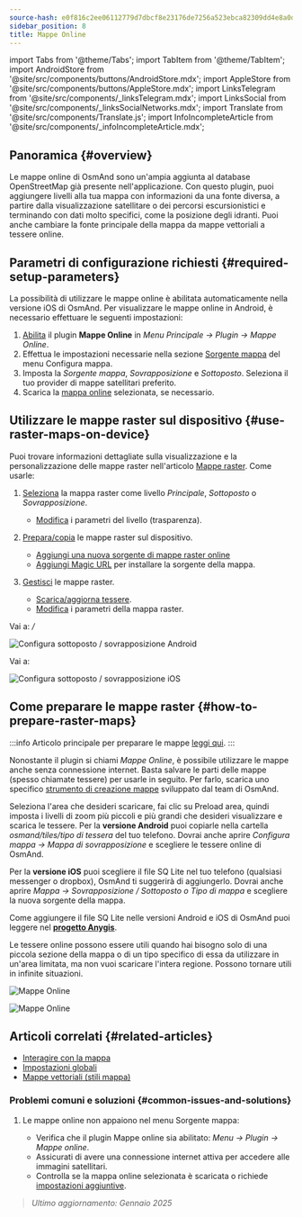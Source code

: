 ```yaml
---
source-hash: e0f816c2ee06112779d7dbcf8e23176de7256a523ebca82309dd4e8a0dd894d4
sidebar_position: 8
title: Mappe Online
---
```

import Tabs from '@theme/Tabs';
import TabItem from '@theme/TabItem';
import AndroidStore from '@site/src/components/buttons/AndroidStore.mdx';
import AppleStore from '@site/src/components/buttons/AppleStore.mdx';
import LinksTelegram from '@site/src/components/_linksTelegram.mdx';
import LinksSocial from '@site/src/components/_linksSocialNetworks.mdx';
import Translate from '@site/src/components/Translate.js';
import InfoIncompleteArticle from '@site/src/components/_infoIncompleteArticle.mdx';



## Panoramica {#overview}

Le mappe online di OsmAnd sono un'ampia aggiunta al database OpenStreetMap già presente nell'applicazione. Con questo plugin, puoi aggiungere livelli alla tua mappa con informazioni da una fonte diversa, a partire dalla visualizzazione satellitare o dei percorsi escursionistici e terminando con dati molto specifici, come la posizione degli idranti. Puoi anche cambiare la fonte principale della mappa da mappe vettoriali a tessere online.


## Parametri di configurazione richiesti {#required-setup-parameters}

La possibilità di utilizzare le mappe online è abilitata automaticamente nella versione iOS di OsmAnd. Per visualizzare le mappe online in Android, è necessario effettuare le seguenti impostazioni:

1. [Abilita](../plugins/index.md#enable--disable) il plugin **Mappe Online** in *Menu Principale → Plugin → Mappe Online*.
2. Effettua le impostazioni necessarie nella sezione [Sorgente mappa](../map/raster-maps.md#select-raster-maps) del menu Configura mappa.
3. Imposta la *Sorgente mappa*, *Sovrapposizione* e *Sottoposto*. Seleziona il tuo provider di mappe satellitari preferito.
4. Scarica la [mappa online](#how-to-prepare-raster-maps) selezionata, se necessario.


## Utilizzare le mappe raster sul dispositivo {#use-raster-maps-on-device}

Puoi trovare informazioni dettagliate sulla visualizzazione e la personalizzazione delle mappe raster nell'articolo [Mappe raster](../map/raster-maps.md). Come usarle:

1. [Seleziona](../map/raster-maps.md#select-raster-maps) la mappa raster come livello *Principale*, *Sottoposto* o *Sovrapposizione*.
    - [Modifica](../map/raster-maps.md#how-to-use-raster-maps) i parametri del livello (trasparenza).

2. [Prepara/copia](../map/raster-maps.md#prepare--copy-raster-maps-to-device) le mappe raster sul dispositivo.
    - [Aggiungi una nuova sorgente di mappe raster online](../map/raster-maps.md#add-new-online-raster-map-source)
    - [Aggiungi Magic URL](../map/raster-maps.md#magic-url-to-install-map-source) per installare la sorgente della mappa.

3. [Gestisci](../map/raster-maps.md#manage-raster-maps) le mappe raster.
    - [Scarica/aggiorna tessere](../map/raster-maps.md#download--update-tiles).
    - [Modifica](../map/raster-maps.md#change-raster-map-parameters) i parametri della mappa raster.


<Tabs groupId="operating-systems" queryString="current-os">

<TabItem value="android" label="Android">  

Vai a: *<Translate android="true" ids="shared_string_menu,configure_map,layer_overlay"/> / <Translate android="true" ids="layer_underlay"/>*

![Configura sottoposto / sovrapposizione Android](@site/static/img/plugins/online-maps/config-underlay-overlay-android.png)

</TabItem>

<TabItem value="ios" label="iOS">  

Vai a: *<Translate ios="true" ids="shared_string_menu,configure_map,map_settings_overunder"/>*

![Configura sottoposto / sovrapposizione iOS](@site/static/img/plugins/online-maps/config-underlay-overlay-ios.png)

</TabItem>

</Tabs>


## Come preparare le mappe raster {#how-to-prepare-raster-maps}

:::info
Articolo principale per preparare le mappe [leggi qui](https://docs.osmand.net/docs/technical/map-creation/create-offline-maps-yourself#raster-maps-advanced).
:::

Nonostante il plugin si chiami *Mappe Online*, è possibile utilizzare le mappe anche senza connessione internet. Basta salvare le parti delle mappe (spesso chiamate tessere) per usarle in seguito. Per farlo, scarica uno specifico [strumento di creazione mappe](http://download.osmand.net/latest-night-build/OsmAndMapCreator-main.zip) sviluppato dal team di OsmAnd.

Seleziona l'area che desideri scaricare, fai clic su Preload area, quindi imposta i livelli di zoom più piccoli e più grandi che desideri visualizzare e scarica le tessere.
Per la <b>versione Android</b> puoi copiarle nella cartella <i>osmand/tiles/*tipo di tessera*</i> del tuo telefono. Dovrai anche aprire <i>Configura mappa -> Mappa di sovrapposizione</i> e scegliere le tessere online di OsmAnd.

Per la <b>versione iOS</b> puoi scegliere il file SQ Lite nel tuo telefono (qualsiasi messenger o dropbox), OsmAnd ti suggerirà di aggiungerlo. Dovrai anche aprire <i>Mappa → Sovrapposizione / Sottoposto o Tipo di mappa</i> e scegliere la nuova sorgente della mappa.

Come aggiungere il file SQ Lite nelle versioni Android e iOS di OsmAnd puoi leggere nel <a href="https://anygis.ru/Web/Html/Osmand_en"><b>progetto Anygis</b></a>.


Le tessere online possono essere utili quando hai bisogno solo di una piccola sezione della mappa o di un tipo specifico di essa da utilizzare in un'area limitata, ma non vuoi scaricare l'intera regione. Possono tornare utili in infinite situazioni.

![Mappe Online](@site/static/img/plugins/online-maps/map_creator.jpg)

![Mappe Online](@site/static/img/plugins/online-maps/map_creator_menu.jpg)


## Articoli correlati {#related-articles}

- [Interagire con la mappa](../../user/map/interact-with-map.md)
- [Impostazioni globali](../../user/personal/global-settings.md)
- [Mappe vettoriali (stili mappa)](../../user/map/vector-maps.md)

### Problemi comuni e soluzioni {#common-issues-and-solutions}

1. Le mappe online non appaiono nel menu Sorgente mappa:  
  
    - Verifica che il plugin Mappe online sia abilitato: *Menu → Plugin → Mappe online*.  
    - Assicurati di avere una connessione internet attiva per accedere alle immagini satellitari.  
    - Controlla se la mappa online selezionata è scaricata o richiede [impostazioni aggiuntive](../map/raster-maps.md#select-raster-maps).

> *Ultimo aggiornamento: Gennaio 2025*